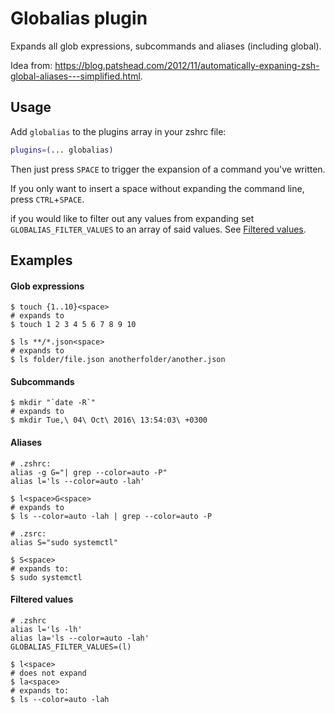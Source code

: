 # Globalias plugin

Expands all glob expressions, subcommands and aliases (including global).

Idea from: https://blog.patshead.com/2012/11/automatically-expaning-zsh-global-aliases---simplified.html.

## Usage

Add `globalias` to the plugins array in your zshrc file:

```zsh
plugins=(... globalias)
```

Then just press `SPACE` to trigger the expansion of a command you've written.

If you only want to insert a space without expanding the command line, press
`CTRL`+`SPACE`.

if you would like to filter out any values from expanding set `GLOBALIAS_FILTER_VALUES` to
an array of said values. See [Filtered values](#filtered-values).

## Examples

#### Glob expressions

```
$ touch {1..10}<space>
# expands to
$ touch 1 2 3 4 5 6 7 8 9 10

$ ls **/*.json<space>
# expands to
$ ls folder/file.json anotherfolder/another.json
```

#### Subcommands

```
$ mkdir "`date -R`"
# expands to
$ mkdir Tue,\ 04\ Oct\ 2016\ 13:54:03\ +0300
```

#### Aliases

```
# .zshrc:
alias -g G="| grep --color=auto -P"
alias l='ls --color=auto -lah'

$ l<space>G<space>
# expands to
$ ls --color=auto -lah | grep --color=auto -P
```

```
# .zsrc:
alias S="sudo systemctl"

$ S<space>
# expands to:
$ sudo systemctl
```

#### Filtered values

```
# .zshrc
alias l='ls -lh'
alias la='ls --color=auto -lah'
GLOBALIAS_FILTER_VALUES=(l)

$ l<space>
# does not expand
$ la<space>
# expands to:
$ ls --color=auto -lah
```
